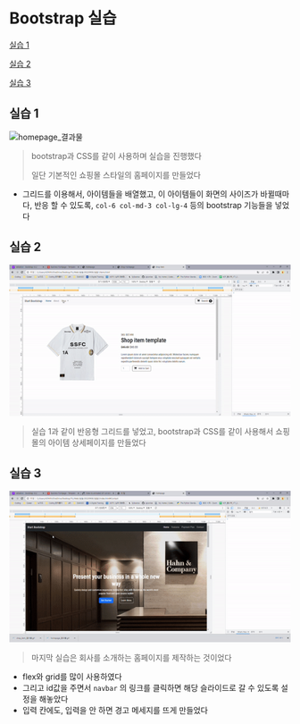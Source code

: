 # Bootstrap 실습

[실습 1](#실습-1)

[실습 2](#실습-2)

[실습 3](#실습-3)



## 실습 1

![homepage_결과물](README.assets/homepage_결과물.gif)

> bootstrap과 CSS를 같이 사용하며 실습을 진행했다
>
> 일단 기본적인 쇼핑몰 스타일의 홈페이지를 만들었다

- 그리드를 이용해서, 아이템들을 배열했고, 이 아이템들이 화면의 사이즈가 바뀔때마다, 반응 할 수 있도록, `col-6 col-md-3 col-lg-4` 등의 bootstrap 기능들을 넣었다



## 실습 2

![shop_item_결과물](README.assets/shop_item_결과물.gif)

> 실습 1과 같이 반응형 그리드를 넣었고, bootstrap과 CSS를 같이 사용해서 쇼핑몰의 아이템 상세페이지를 만들었다



## 실습 3

![실습2_결과물](README.assets/실습2_결과물.gif)

> 마지막 실습은 회사를 소개하는 홈페이지를 제작하는 것이었다

- flex와 grid를 많이 사용하였다
- 그리고 id값을 주면서 `navbar` 의 링크를 클릭하면 해당 슬라이드로 갈 수 있도록 설정을 해놓았다
- 입력 칸에도, 입력을 안 하면 경고 메세지를 뜨게 만들었다
